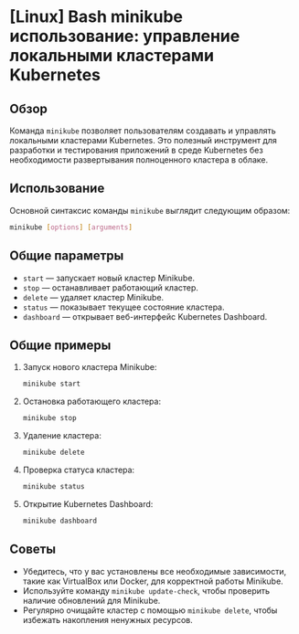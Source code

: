 # [Linux] Bash minikube использование: управление локальными кластерами Kubernetes

## Обзор
Команда `minikube` позволяет пользователям создавать и управлять локальными кластерами Kubernetes. Это полезный инструмент для разработки и тестирования приложений в среде Kubernetes без необходимости развертывания полноценного кластера в облаке.

## Использование
Основной синтаксис команды `minikube` выглядит следующим образом:

```bash
minikube [options] [arguments]
```

## Общие параметры
- `start` — запускает новый кластер Minikube.
- `stop` — останавливает работающий кластер.
- `delete` — удаляет кластер Minikube.
- `status` — показывает текущее состояние кластера.
- `dashboard` — открывает веб-интерфейс Kubernetes Dashboard.

## Общие примеры
1. Запуск нового кластера Minikube:
   ```bash
   minikube start
   ```

2. Остановка работающего кластера:
   ```bash
   minikube stop
   ```

3. Удаление кластера:
   ```bash
   minikube delete
   ```

4. Проверка статуса кластера:
   ```bash
   minikube status
   ```

5. Открытие Kubernetes Dashboard:
   ```bash
   minikube dashboard
   ```

## Советы
- Убедитесь, что у вас установлены все необходимые зависимости, такие как VirtualBox или Docker, для корректной работы Minikube.
- Используйте команду `minikube update-check`, чтобы проверить наличие обновлений для Minikube.
- Регулярно очищайте кластер с помощью `minikube delete`, чтобы избежать накопления ненужных ресурсов.